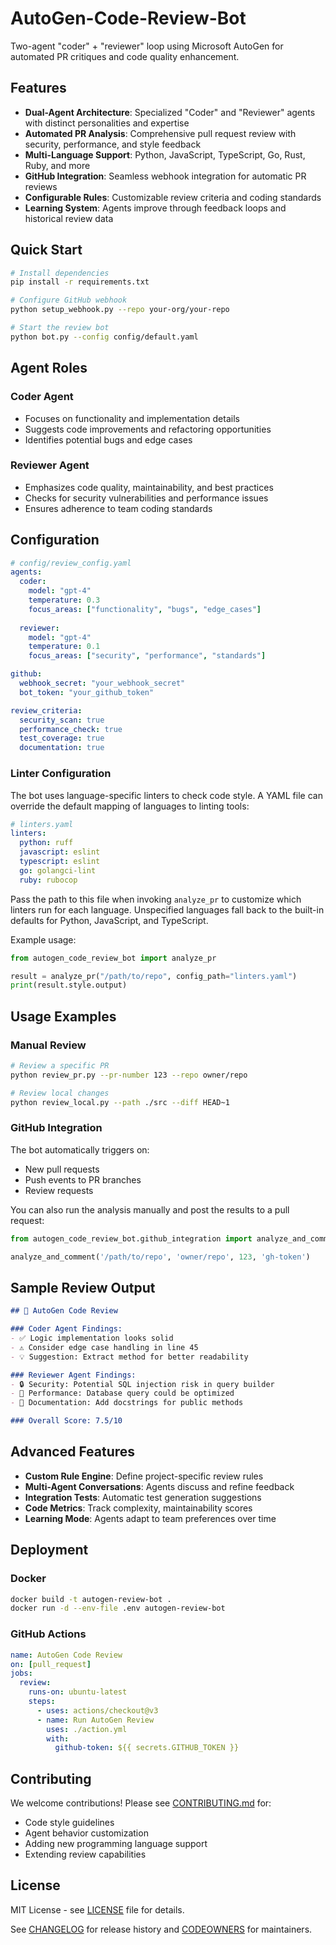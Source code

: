 # AutoGen-Code-Review-Bot

Two-agent "coder" + "reviewer" loop using Microsoft AutoGen for automated PR critiques and code quality enhancement.

## Features

- **Dual-Agent Architecture**: Specialized "Coder" and "Reviewer" agents with distinct personalities and expertise
- **Automated PR Analysis**: Comprehensive pull request review with security, performance, and style feedback
- **Multi-Language Support**: Python, JavaScript, TypeScript, Go, Rust, Ruby, and more
- **GitHub Integration**: Seamless webhook integration for automatic PR reviews
- **Configurable Rules**: Customizable review criteria and coding standards
- **Learning System**: Agents improve through feedback loops and historical review data

## Quick Start

```bash
# Install dependencies
pip install -r requirements.txt

# Configure GitHub webhook
python setup_webhook.py --repo your-org/your-repo

# Start the review bot
python bot.py --config config/default.yaml
```

## Agent Roles

### Coder Agent
- Focuses on functionality and implementation details
- Suggests code improvements and refactoring opportunities
- Identifies potential bugs and edge cases

### Reviewer Agent
- Emphasizes code quality, maintainability, and best practices
- Checks for security vulnerabilities and performance issues
- Ensures adherence to team coding standards

## Configuration

```yaml
# config/review_config.yaml
agents:
  coder:
    model: "gpt-4"
    temperature: 0.3
    focus_areas: ["functionality", "bugs", "edge_cases"]
  
  reviewer:
    model: "gpt-4"
    temperature: 0.1
    focus_areas: ["security", "performance", "standards"]

github:
  webhook_secret: "your_webhook_secret"
  bot_token: "your_github_token"

review_criteria:
  security_scan: true
  performance_check: true
  test_coverage: true
  documentation: true
```

### Linter Configuration

The bot uses language-specific linters to check code style. A YAML file can
override the default mapping of languages to linting tools:

```yaml
# linters.yaml
linters:
  python: ruff
  javascript: eslint
  typescript: eslint
  go: golangci-lint
  ruby: rubocop
```

Pass the path to this file when invoking `analyze_pr` to customize which
linters run for each language.
Unspecified languages fall back to the built-in defaults for Python,
JavaScript, and TypeScript.

Example usage:

```python
from autogen_code_review_bot import analyze_pr

result = analyze_pr("/path/to/repo", config_path="linters.yaml")
print(result.style.output)
```

## Usage Examples

### Manual Review
```bash
# Review a specific PR
python review_pr.py --pr-number 123 --repo owner/repo

# Review local changes
python review_local.py --path ./src --diff HEAD~1
```

### GitHub Integration
The bot automatically triggers on:
- New pull requests
- Push events to PR branches
- Review requests

You can also run the analysis manually and post the results to a pull request:

```python
from autogen_code_review_bot.github_integration import analyze_and_comment

analyze_and_comment('/path/to/repo', 'owner/repo', 123, 'gh-token')
```

## Sample Review Output

```markdown
## 🤖 AutoGen Code Review

### Coder Agent Findings:
- ✅ Logic implementation looks solid
- ⚠️ Consider edge case handling in line 45
- 💡 Suggestion: Extract method for better readability

### Reviewer Agent Findings:
- 🔒 Security: Potential SQL injection risk in query builder
- 🚀 Performance: Database query could be optimized
- 📝 Documentation: Add docstrings for public methods

### Overall Score: 7.5/10
```

## Advanced Features

- **Custom Rule Engine**: Define project-specific review rules
- **Multi-Agent Conversations**: Agents discuss and refine feedback
- **Integration Tests**: Automatic test generation suggestions
- **Code Metrics**: Track complexity, maintainability scores
- **Learning Mode**: Agents adapt to team preferences over time

## Deployment

### Docker
```bash
docker build -t autogen-review-bot .
docker run -d --env-file .env autogen-review-bot
```

### GitHub Actions
```yaml
name: AutoGen Code Review
on: [pull_request]
jobs:
  review:
    runs-on: ubuntu-latest
    steps:
      - uses: actions/checkout@v3
      - name: Run AutoGen Review
        uses: ./action.yml
        with:
          github-token: ${{ secrets.GITHUB_TOKEN }}
```

## Contributing

We welcome contributions! Please see [CONTRIBUTING.md](CONTRIBUTING.md) for:
- Code style guidelines
- Agent behavior customization
- Adding new programming language support
- Extending review capabilities

## License

MIT License - see [LICENSE](LICENSE) file for details.

See [CHANGELOG](CHANGELOG.md) for release history and [CODEOWNERS](.github/CODEOWNERS) for maintainers.
